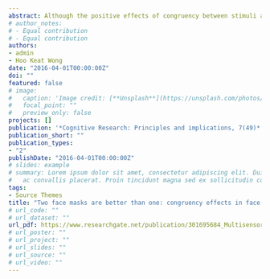 ```yaml
---
abstract: Although the positive effects of congruency between stimuli are well replicated in face memory paradigms, mixed findings have been found in face matching. Due to the current COVID-19 pandemic, face masks are now very common during daily life outdoor activities. Thus, the present study aims to further explore congruency effects in matching faces partially occluded by surgical masks. Observers performed a face matching task consisting of pairs of faces presented in full view (i.e., full-view condition), pairs of faces in which only one of the faces had a mask (i.e., one-mask condition), and pairs of faces in which both faces had a mask (i.e., two-mask condition). Although face masks disrupted performance in identity match and identity mismatch trials, in match trials, we found better performance in the two-mask condition compared to the one-mask condition. This finding highlights the importance of congruency between stimuli on face matching when telling faces together.
# author_notes:
# - Equal contribution
# - Equal contribution
authors:
- admin
- Hoo Keat Wong
date: "2016-04-01T00:00:00Z"
doi: ""
featured: false
# image:
#   caption: 'Image credit: [**Unsplash**](https://unsplash.com/photos/jdD8gXaTZsc)'
#   focal_point: ""
#   preview_only: false
projects: []
publication: '*Cognitive Research: Principles and implications, 7(49)*'
publication_short: ""
publication_types:
- "2"
publishDate: "2016-04-01T00:00:00Z"
# slides: example
# summary: Lorem ipsum dolor sit amet, consectetur adipiscing elit. Duis posuere tellus
#   ac convallis placerat. Proin tincidunt magna sed ex sollicitudin condimentum.
tags:
- Source Themes
title: "Two face masks are better than one: congruency effects in face matching""
# url_code: ""
# url_dataset: ""
url_pdf: https://www.researchgate.net/publication/301695684_Multisensory_stimulation_with_other-race_faces_and_the_reduction_of_racial_prejudice
# url_poster: ""
# url_project: ""
# url_slides: ""
# url_source: ""
# url_video: ""
---
```


